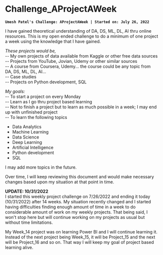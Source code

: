 # Challenge_AProjectAWeek
**`Umesh Patel's Challenge: AProjectAWeek | Started on: July 26, 2022`**

I have gained theoretical understanding of DA, DS, ML, DL, AI thru online resources. This is my open ended challenge to do a minimum of one project a week using the knowledge that I have gained.

*These projects would be,*  
-- My own projects of data available from Kaggle or other free data sources  
-- Projects from YouTube, Jovian, Udemy or other similar sources  
-- A course from Coursera, Udemy... the course could be any topic from DA, DS, ML, DL, AI...  
-- Case studies  
-- Projects on Python development, SQL  

*My goals:*  
-- To start a project on every Monday  
-- Learn as I go thru project based learning  
-- Not to finish a project but to learn as much possible in a week; I may end up with unfinished project  
-- To learn the following topics
   * Data Analytics
   * Machine Learning
   * Data Science
   * Deep Learning
   * Artificial Intelligence
   * Python development
   * SQL

I may add more topics in the future.

Over time, I will keep reviewing this document and would make necessary changes based upon my situation at that point in time.

**UPDATE: 10/31/2022**  
I started this weekly project challenge on 7/26/2022 and ending it today (10/31/2022) after 14 weeks. My situation recently changed and I started having difficulties finding enough amount of time in a week to do considerable amount of work on my weekly projects. That being said, I won't stop here but will continue working on my projects as usual but without time limitations.  

My Week_14 project was on learning Power BI and I will continue learning it. Instead of the next project being Week_15, it will be Project_15 and the next will be Project_16 and so on. That way I will keep my goal of project based learning alive.
